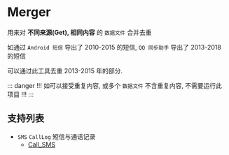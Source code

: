 # Merger

用来对 **不同来源(Get), 相同内容** 的 `数据文件` 合并去重

如通过 `Android 短信` 导出了 2010-2015 的短信, `QQ 同步助手` 导出了 2013-2018 的短信

可以通过此工具去重 2013-2015 年的部分.

::: danger
!!! 如可以接受重复内容, 或多个 `数据文件` 不含重复内容, 不需要运行此项目 !!!
:::

## 支持列表

-   `SMS` `CallLog` 短信与通话记录
    -   [Call_SMS](https://github.com/lqzhgood/Shmily-Merger-Call_SMS)

